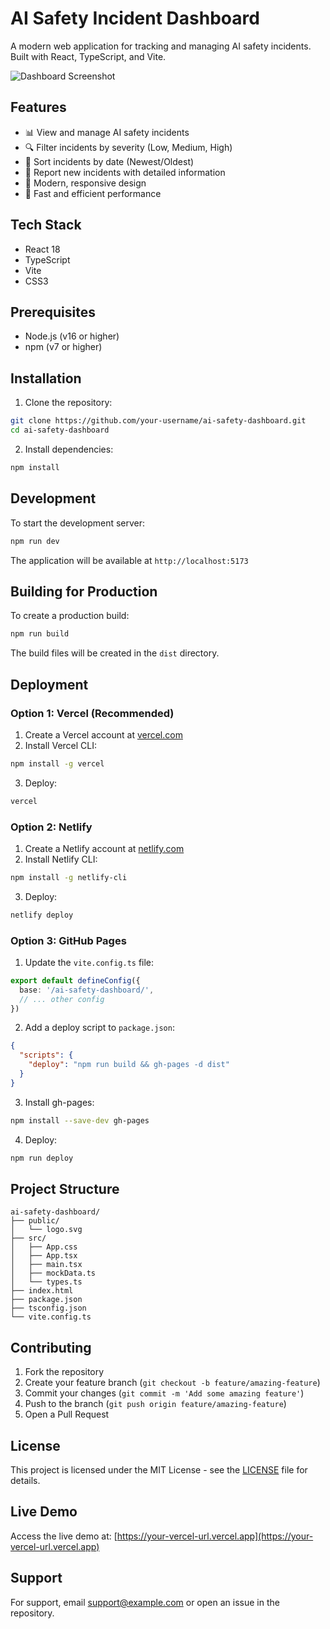 # AI Safety Incident Dashboard

A modern web application for tracking and managing AI safety incidents. Built with React, TypeScript, and Vite.

![Dashboard Screenshot](screenshot.png)

## Features

- 📊 View and manage AI safety incidents
- 🔍 Filter incidents by severity (Low, Medium, High)
- 📅 Sort incidents by date (Newest/Oldest)
- 📝 Report new incidents with detailed information
- 🎨 Modern, responsive design
- 🚀 Fast and efficient performance

## Tech Stack

- React 18
- TypeScript
- Vite
- CSS3

## Prerequisites

- Node.js (v16 or higher)
- npm (v7 or higher)

## Installation

1. Clone the repository:
```bash
git clone https://github.com/your-username/ai-safety-dashboard.git
cd ai-safety-dashboard
```

2. Install dependencies:
```bash
npm install
```

## Development

To start the development server:
```bash
npm run dev
```

The application will be available at `http://localhost:5173`

## Building for Production

To create a production build:
```bash
npm run build
```

The build files will be created in the `dist` directory.

## Deployment

### Option 1: Vercel (Recommended)

1. Create a Vercel account at [vercel.com](https://vercel.com)
2. Install Vercel CLI:
```bash
npm install -g vercel
```
3. Deploy:
```bash
vercel
```

### Option 2: Netlify

1. Create a Netlify account at [netlify.com](https://netlify.com)
2. Install Netlify CLI:
```bash
npm install -g netlify-cli
```
3. Deploy:
```bash
netlify deploy
```

### Option 3: GitHub Pages

1. Update the `vite.config.ts` file:
```typescript
export default defineConfig({
  base: '/ai-safety-dashboard/',
  // ... other config
})
```

2. Add a deploy script to `package.json`:
```json
{
  "scripts": {
    "deploy": "npm run build && gh-pages -d dist"
  }
}
```

3. Install gh-pages:
```bash
npm install --save-dev gh-pages
```

4. Deploy:
```bash
npm run deploy
```

## Project Structure

```
ai-safety-dashboard/
├── public/
│   └── logo.svg
├── src/
│   ├── App.css
│   ├── App.tsx
│   ├── main.tsx
│   ├── mockData.ts
│   └── types.ts
├── index.html
├── package.json
├── tsconfig.json
└── vite.config.ts
```

## Contributing

1. Fork the repository
2. Create your feature branch (`git checkout -b feature/amazing-feature`)
3. Commit your changes (`git commit -m 'Add some amazing feature'`)
4. Push to the branch (`git push origin feature/amazing-feature`)
5. Open a Pull Request

## License

This project is licensed under the MIT License - see the [LICENSE](LICENSE) file for details.

## Live Demo

Access the live demo at: [https://your-vercel-url.vercel.app](https://your-vercel-url.vercel.app)

## Support

For support, email support@example.com or open an issue in the repository.
